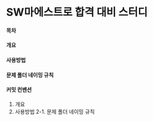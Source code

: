 # SW마에스트로 합격 대비 스터디

#### 목차
#### 개요
#### 사용방법
#### 문제 폴더 네이밍 규칙
#### 커밋 컨벤션

1. 개요
2. 사용방법
 2-1. 문제 폴더 네이밍 규칙
